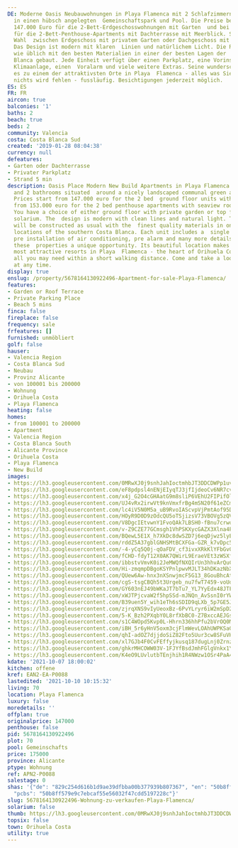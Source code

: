 ```yaml
---
DE: Moderne Oasis Neubauwohnungen in Playa Flamenca mit 2 Schlafzimmern und 2 Bädern
  in einen hübsch angelegten  Gemeinschaftspark und Pool. Die Preise beginnen bei
  147.000 Euro für die 2-Bett-Erdgeschosswohnungen mit Garten  und bei 153.000 Euro
  für die 2-Bett-Penthouse-Apartments mit Dachterrasse mit Meerblick. Sie haben die
  Wahl  zwischen Erdgeschoss mit privatem Garten oder Dachgeschoss mit Dachterrasse.
  Das Design ist modern mit klaren  Linien und natürlichem Licht. Die Residenz wird
  wie üblich mit den besten Materialien in einer der besten Lagen der  südlichen Costa
  Blanca gebaut. Jede Einheit verfügt über einen Parkplatz, eine Vorinstallation der
  Klimaanlage, einen  Voralarm und viele weitere Extras. Seine wunderschöne Lage macht
  es zu einem der attraktivsten Orte in Playa  Flamenca - alles was Sie brauchen -
  nichts wird fehlen - fussläufig. Besichtigungen jederzeit möglich.
ES: ES
FR: FR
aircon: true
balconies: '1'
baths: 2
beach: true
beds: 2
community: Valencia
costa: Costa Blanca Sud
created: '2019-01-28 08:04:38'
currency: null
defeatures:
- Garten oder Dachterrasse
- Privater Parkplatz
- Strand 5 min
description: Oasis Place Modern New Build Apartments in Playa Flamenca with 2 bedrooms
  and 2 bathrooms situated  around a nicely landscaped communal green area and pool.
  Prices start from 147.000 euro for the 2 bed  ground floor units with garden and
  from 153.000 euro for the 2 bed penthouse apartments with seaview roof  terrace.
  You have a choice of either ground floor with private garden or top floor with rooftop
  solarium. The  design is modern with clean lines and natural light. The residence
  will be constructed as usual with the  finest quality materials in one of the best
  locations of the southern Costa Blanca. Each unit includes a  single parking space,
  pre installation of air conditioning, pre alarm and many more details that make
  these  properties a unique opportunity. Its beautiful location makes it one of the
  most attractive resorts in Playa  Flamenca - the heart of Orihuela Costa, offering
  all you may need within a short walking distance. Come and take a look. Viewings
  at any time.
display: true
enslug: /property/5678164130922496-Apartment-for-sale-Playa-Flamenca/
features:
- Garden or Roof Terrace
- Private Parking Place
- Beach 5 mins
finca: false
fireplace: false
frequency: sale
frfeatures: []
furnished: unmöbliert
golf: false
hauser:
- Valencia Region
- Costa Blanca Sud
- Neubau
- Provinz Alicante
- von 100001 bis 200000
- Wohnung
- Orihuela Costa
- Playa Flamenca
heating: false
homes:
- from 100001 to 200000
- Apartment
- Valencia Region
- Costa Blanca South
- Alicante Province
- Orihuela Costa
- Playa Flamenca
- New Build
images:
- https://lh3.googleusercontent.com/0MRwXJ0j9snhJahIoctmhbJT3DDCDWPp1uvfEVT9upgF6X-nLBpwz6x4NrCad0DOrM6Q6Rmonx-cj-bheFLuzmzhvTPTXWG6Oiw=w640-rj-e30-l100
- https://lh3.googleusercontent.com/eF8pdpsl4nENjEIyqTJ3jfIjdeoCv6NR7cvfKPCRxwngOLdBIvoV6jFR9lFrYA3Zq6qSnJ6I16gAY-Eo9pZfxJN37pfdzrLgxg=w640-rj-e30-l100
- https://lh3.googleusercontent.com/x4j_G2O4cGHAatG9m8sliP6VEhU2FIPifOlmHfG43Vth-nI3hXDhYu7S0jO6GykpfGohb48UCr9pnCtG7DRBuGSBbWtef_JLAg=w640-rj-e30-l100
- https://lh3.googleusercontent.com/UJ4vRx2irwVt9knVmxfrBg4mSN20f61eZCmQwBBAOVG6Y-3cXvjiso9HwRZfq0yGduv3i3ZEvbyGQMeQh_UJS4KE1F4f2V97kMA=w640-rj-e30-l100
- https://lh3.googleusercontent.com/lc4iV5N0M5a_uB9RvoIAScvpVjPmtAof95DGMQekHCQDfT0e_i861nOtWJ0RuWjHysb9nSN3sST2bKa3xrMZkFrH9FpRDU3dfQ=w640-rj-e30-l100
- https://lh3.googleusercontent.com/HOyR9D0D9zOdcQU5oTSjizsV73VBOVg5zQVKutPFwWkZxqdzej4f3sIyW-MUUyTea77C6UPuQcGqAYIeLhtZTELOhn5ZCLNq=w640-rj-e30-l100
- https://lh3.googleusercontent.com/V8DgcIEtvwnY1FvoQAk7LBSH0-fBnu7crwonTIdFASsbocWfp_B-4FKchywWsmO9gpsa9mfkOEkieH535GpSMgOahbAk8eDBEQ=w640-rj-e30-l100
- https://lh3.googleusercontent.com/v-Z9CZE77GCmsgh1VhPSKXycGAZX3Xlna4P6Y1JT8SePwpYOHVKKuvIKCuvIhnUr_iAvywQUVUufXpbBkd4f9ML1HSALHRUux2g=w640-rj-e30-l100
- https://lh3.googleusercontent.com/BQewL5E1X_h7XkDc8dwSZD7j6eqDjwz5lyELMqgAQjpacMHPKgdhv95XwD0dK-j6b3xvUbEftIm2cq7VklgLNoZ2pNttGEzIsLY=w640-rj-e30-l100
- https://lh3.googleusercontent.com/rddZ5A37gblGNHSMtBCXFGa-GZR_k7vDpc5YSBuTVmkCDRhIawWXu4QMLU_Z1Tv8rrv_3MNN1P41xrz7obT3TPABWfNP9wld5Q=w640-rj-e30-l100
- https://lh3.googleusercontent.com/-4-yCq5Q0j-qOaFDV_cf3ivxXRkKlYFbGv0GTtzm0PVIpPOfu9jE16c1NEXODigphfMRAoiCv3voWaRPRIoZIViSN9JciTPp=w640-rj-e30-l100
- https://lh3.googleusercontent.com/fCHD-fdyT12X0AK7QWirL9EraeVEt3zWSXfbHin858gBSG-4wz5EwFMqVbG-QftrNi5bYUPUqIfG9dviATrr6hmGN8CeZaw-MA=w640-rj-e30-l100
- https://lh3.googleusercontent.com/ibbstvVmvK0i2JeMWQfNXQIrUn3hhvArQuCQTeZLlNNU5XWTzy6YOs8dAc1pzaQlD-_elW5GSA1j1rwoq4kpeoHmPhqkiR_zFmE=w640-rj-e30-l100
- https://lh3.googleusercontent.com/Hi-zmqmpDBgoKSYPnlpwvMJLT34hDKazNbXXtiKLZVj2-xXkUrBA0aF5PmUOip8Oxut9j_-ybzW2CJ1KJ_G2bubM52ZIEiE7=w640-rj-e30-l100
- https://lh3.googleusercontent.com/QUew6Aw-hnx3nXSnwjmcF5G13_8GouBhcAtJkt5VOaNvUTjVlC2KvSCuQ9ailXWi6_gUprzyxEoR61hvq6quw9nV2P1w6rnv=w640-rj-e30-l100
- https://lh3.googleusercontent.com/cgS-tsgCBQh5t3Urgeb_nu7fwT7459-voUddudxPIhpA7btWuazU7ATOj-LLFbZjV0Q8dxuTpmaq-peKaxFWm5-_1D4mVx-XJA=w640-rj-e30-l100
- https://lh3.googleusercontent.com/GY603nEJ49bWKaJT7bTu7_YL7YyEdx48JTFDEzJEO158WTmhEUuSth2YSixtr5NCAE0qQ1BwXguU-m1SSazN4VN0phgm7If2=w640-rj-e30-l100
- https://lh3.googleusercontent.com/xWJTPjcvaW2f5hpSSd-mJNQn_AvSsnI0rYWXLIP5Ij0GhB74iKCXL3b2Oa8sgpVeubfLc5Y36SyC7OSVcww1s7fLPtTUnanz1EQ=w640-rj-e30-l100
- https://lh3.googleusercontent.com/B39uen5Y_wih1eTh6sSDID9qLXb_5p7GE5Jia6qKatatec2SJVwf7JjJdh3WAqebIumHmNYfnT2IwvEIzq-t84bb8_od0Gyy=w640-rj-e30-l100
- https://lh3.googleusercontent.com/zjrqXNS9vIyUeoxBz-6PvYLryr6iW2mSpD2xwLoAEsBbfcrpxTP9K8jX7JEKo8BamtTcjXKMdGyqcwS_aFaY2ZC3VACnIqLV=w640-rj-e30-l100
- https://lh3.googleusercontent.com/5-K_Bzh2PXqbY0L8rfXbBC0-Z7BxccAEJGs9xDtF_T_wFhdwQrUS-No8cV8AFgdCiEMLy2nROvIZyF9zqwpctXdJbxc928Dx-A=w640-rj-e30-l100
- https://lh3.googleusercontent.com/s1C4WOpd5Kvp0L-Hhrn336hhPfu2bVrOQ0MXkwhdcLLzroQ5wFvf5JnAm6bavVnSnGZaBC2A80Ga_f11AkBdAA5aZZUxbysSSQ=w640-rj-e30-l100
- https://lh3.googleusercontent.com/iBH_5r6yHnV5oxm3cjFlmWevLOAhUWPKSaGIekDgAblafSYkUELCUsk__X_CGY9hnWqEs6mvQRYEwwyif1xC126baGhgAr0ZDw=w640-rj-e30-l100
- https://lh3.googleusercontent.com/qhI-adOZ7djjdoSiZ82Fto5Uur3cw8SFuVH9lhjoTMFcTj2VX_WKiX0BJJdKgZuDnbxeup8U4wq--9RKeF4cgp_MrGth1UWVMw=w640-rj-e30-l100
- https://lh3.googleusercontent.com/xl7GJb4F0CvFEffyjkusq187dugLnj0Zrnz9FVBLteme73F_X6_jYq3HEWyDJNzgmI3Q9qwUugWOJVWsiH5e-88Au-pU6oDx=w640-rj-e30-l100
- https://lh3.googleusercontent.com/ghkrMHCOWW03V-1FJYfBsdJmhFGlgVnkx1YgYzFgcXXY7OBIERcNPLkK8kuVEBxBG_wHwj2xbWjAzYvYJDo7i0kP3sVWwBCrINg=w640-rj-e30-l100
- https://lh3.googleusercontent.com/K4eO9LUvlutbTEnjhih1R4NWzw1OSr4PaA4IQnz4stPp7QjKX0E-4SYU-yuzDCXgXfJMprrjWKnkGUbc2lojQhlheWBYlb-30Q=w640-rj-e30-l100
kdate: '2021-10-07 18:00:02'
kitchen: offene
kref: EAN2-EA-P0088
lastedited: '2021-10-10 10:15:32'
living: 70
location: Playa Flamenca
luxury: false
moredetails: ''
offplan: true
originalprice: 147000
penthouse: false
pid: 5678164130922496
plot: 70
pool: Gemeinschafts
price: 175000
province: Alicante
ptype: Wohnung
ref: APN2-P0088
salestage: 0
shas: '{"de": "829c254d616b1d9ae39dfbba00b377939b807367", "en": "50b8ff579e9c7ebcaf55e56032f47cdd5197228c",
  "pcbs": "50b8ff579e9c7ebcaf55e56032f47cdd5197228c"}'
slug: 5678164130922496-Wohnung-zu-verkaufen-Playa-Flamenca/
solarium: false
thumb: https://lh3.googleusercontent.com/0MRwXJ0j9snhJahIoctmhbJT3DDCDWPp1uvfEVT9upgF6X-nLBpwz6x4NrCad0DOrM6Q6Rmonx-cj-bheFLuzmzhvTPTXWG6Oiw=w400-h240-n-rj-e30-l100
topsix: false
town: Orihuela Costa
utility: true
---
```

